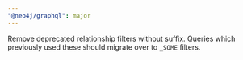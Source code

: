 ```yaml
---
"@neo4j/graphql": major
---
```


Remove deprecated relationship filters without suffix. Queries which previously used these should migrate over to `_SOME` filters.
